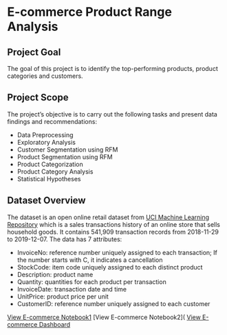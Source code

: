 # E-commerce Product Range Analysis
## Project Goal
The goal of this project is to identify the top-performing products, product categories and customers.
## Project Scope
The project’s objective is to carry out the following tasks and present data findings and recommendations:
- Data Preprocessing
- Exploratory Analysis
- Customer Segmentation using RFM 
- Product Segmentation using RFM 
- Product Categorization
- Product Category Analysis
- Statistical Hypotheses
## Dataset Overview
The dataset is an open online retail dataset from [UCI Machine Learning Repository](https://archive.ics.uci.edu/ml/datasets/online+retail#) which is a sales transactions history of an online store that sells household goods. It contains 541,909 transaction records from  2018-11-29 to 2019-12-07. The data has 7 attributes:
- InvoiceNo: reference number uniquely assigned to each transaction;
	      If the number starts with C, it indicates a cancellation
- StockCode: item code uniquely assigned to each distinct product
- Description: product name
- Quantity: quantities for each product per transaction
- InvoiceDate: transaction date and time
- UnitPrice: product price per unit
- CustomerID: reference number uniquely assigned to each customer

[View E-commerce Notebook1](https://nbviewer.org/github/DSKunth/E-commerce-Product-Range-Analysis/blob/main/final_project_ecommerce_1.ipynb)
[View E-commerce Notebook2](
[View E-commerce Dashboard](https://public.tableau.com/app/profile/dorothy.kunth/viz/E-commerceDashboard_16599549421270/Dashboard2)
